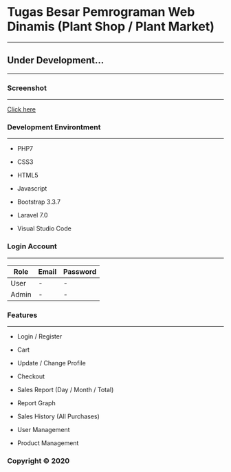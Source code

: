 # Tugas Besar Pemrograman Web Dinamis (Plant Shop / Plant Market)

---

## Under Development...

---

### Screenshot

---

[Click here](https://github.com/IlhamSevensky/TUBES-WEB-DINAMIS)

### Development Environtment

---

- PHP7

- CSS3

- HTML5

- Javascript

- Bootstrap 3.3.7

- Laravel 7.0

- Visual Studio Code

### Login Account

---

| Role  | Email | Password |
| ----- | ----- | -------- |
| User  | -     | -        |
| Admin | -     | -        |

### Features

---

- Login / Register

- Cart

- Update / Change Profile

- Checkout

- Sales Report (Day / Month / Total)

- Report Graph

- Sales History (All Purchases)

- User Management

- Product Management

### Copyright &copy; 2020
